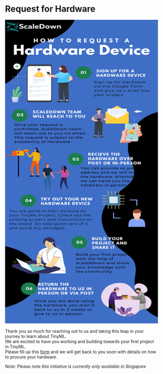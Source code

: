 # Request for Hardware

<img src="/assets/infographics_requesthardware.png" width="1000" height="1000"/>

Thank you so much for reaching out to us and taking this leap in your journey to learn about TinyML. <br />
We are excited to have you working and building towards your first project in TinyML.<br />
Please fill up this [form](https://forms.gle/9QbHFJiSnW6URcY6A) and we will get back to you soon with details on how to procure your hardware. <br />

*Note: Please note this initiative is currently only available in Singapore*
